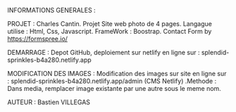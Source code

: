 INFORMATIONS GENERALES :

PROJET : 
Charles Cantin. Projet Site web photo de 4 pages. Langague utilise : Html, Css, Javascript. FrameWork : Boostrap. Contact Form by https://formspree.io/

DEMARRAGE : 
Depot GitHub, deploiement sur netlify en ligne sur : splendid-sprinkles-b4a280.netlify.app

MODIFICATION DES IMAGES : 
Modification des images sur site en ligne sur : splendid-sprinkles-b4a280.netlify.app/admin (CMS Netlify)
 .Methode : Dans media, remplacer image existante par une autre sous le meme nom. 
 
AUTEUR : 
Bastien VILLEGAS 
